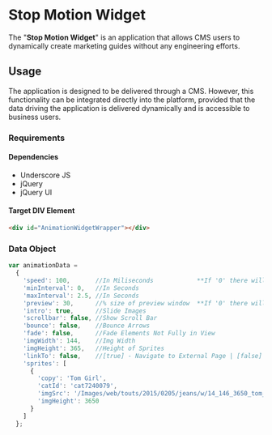 # Stop Motion Widget

The "**Stop Motion Widget**" is an application that allows CMS users to dynamically create marketing guides without any engineering efforts.

## Usage
The application is designed to be delivered through a CMS. However, this functionality can be integrated directly into the platform, provided that the data driving the application is delivered dynamically and is accessible to business users.

### Requirements

#### Dependencies
* Underscore JS
* jQuery
* jQuery UI

#### Target DIV Element
```html
<div id="AnimationWidgetWrapper"></div>
```

### Data Object
```javascript
var animationData =
  {
    'speed': 100,       //In Miliseconds            **If '0' there will be no animation**
    'minInterval': 0,   //In Seconds
    'maxInterval': 2.5, //In Seconds
    'preview': 30,      //% size of preview window  **If '0' there will be no preview**
    'intro': true,      //Slide Images
    'scrollbar': false, //Show Scroll Bar
    'bounce': false,    //Bounce Arrows
    'fade': false,      //Fade Elements Not Fully in View
    'imgWidth': 144,    //Img Width
    'imgHeight': 365,   //Height of Sprites
    'linkTo': false,    //[true] - Navigate to External Page | [false] - Drop Down to Section
    'sprites': [
      {
        'copy': 'Tom Girl',                                                       //Header Copy
        'catId': 'cat7240079',                                                    //For Linking to Category Below
        'imgSrc': '/Images/web/touts/2015/0205/jeans/w/14_146_3650_tom_girl.jpg', //Paths do not Have to Mirror Each Other
        'imgHeight': 3650                                                         //Full Height of Image **Must Be a Multiple of the Above imgHeight**
      }
    ]
  };
```